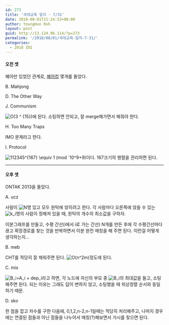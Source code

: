 ```yaml
---
id: 273
title: '국대교육 일지 - 7/31'
date: 2018-08-01T21:24:53+00:00
author: YoungHun Roh
layout: post
guid: http://13.124.96.114/?p=273
permalink: '/2018/08/01/국대교육-일지-7-31/'
categories:
  - 2018 IOI
---
```

#### 오전 셋

혜아만 있었던 관계로, [혜아컵](https://www.acmicpc.net/category/detail/1743) 몇개를 돌았다.

B. Mahjong

D. The Other Way

J. Communism

<img src="//s0.wp.com/latex.php?latex=O%283+%5E+%7B15%7D%29&#038;bg=ffffff&#038;fg=000&#038;s=0" alt="O(3 ^ {15})" title="O(3 ^ {15})" class="latex" />에 된다. 소팅하면 안되고, 잘 merge해가면서 해줘야 한다.

H. Too Many Traps

IMO 문제라고 한다.

I. Protocol

<img src="//s0.wp.com/latex.php?latex=112345%5E%7B167%7D+%5Cequiv+1+%28mod+%6010%5E9%2B9%29+&#038;bg=ffffff&#038;fg=000&#038;s=0" alt="112345^{167} &#92;equiv 1 (mod `10^9+9) " title="112345^{167} &#92;equiv 1 (mod `10^9+9) " class="latex" />이다. 167크기의 행렬을 관리하면 된다.

* * *

#### 오후 셋

ONTAK 2013을 돌았다.

A. ucz

사람이 <img src="//s0.wp.com/latex.php?latex=N+&#038;bg=ffffff&#038;fg=000&#038;s=0" alt="N " title="N " class="latex" />명 있고 모두 원탁에 앉히려고 한다. 각 사람마다 오른쪽에 앉을 수 있는 <img src="//s0.wp.com/latex.php?latex=k_i+&#038;bg=ffffff&#038;fg=000&#038;s=0" alt="k_i " title="k_i " class="latex" />명의 사람이 정해져 있을 때, 원탁의 개수의 최소값을 구하자.

이분그래프를 만들고, 수평 간선(i에서 i로 가는 간선) N개를 만든 후에 각 수평간선마다 끊고 확장경로를 찾는 것을 반복하면서 이분 완전 매칭을 해 주면 된다. 이런걸 어떻게 생각하는지&#8230;

B. meb

CHT를 적당히 잘 채워주면 된다. <img src="//s0.wp.com/latex.php?latex=O%28n%5E2m%29&#038;bg=ffffff&#038;fg=000&#038;s=0" alt="O(n^2m)" title="O(n^2m)" class="latex" />정도에 된다.

C. mis

<img src="//s0.wp.com/latex.php?latex=B_i%3DA_i+%2B+dep_i&#038;bg=ffffff&#038;fg=000&#038;s=0" alt="B_i=A_i + dep_i" title="B_i=A_i + dep_i" class="latex" />라고 하면, 각 노드에 자신의 부모 중 <img src="//s0.wp.com/latex.php?latex=B_i&#038;bg=ffffff&#038;fg=000&#038;s=0" alt="B_i" title="B_i" class="latex" />의 최대값을 들고, 소팅해주면 된다. 되는 이유는 그래도 답이 변하지 않고, 소팅했을 때 위상정렬 순서와 동일하기 때문.

D. sko

한 점을 잡고 차수를 구한 다음에, 0,1,2,n-2,n-1일때는 적당히 처리해주고, 나머지 경우에는 연결된 점들과 아닌 점들을 나누어서 매칭(?)해보면서 가시를 찾으면 된다.